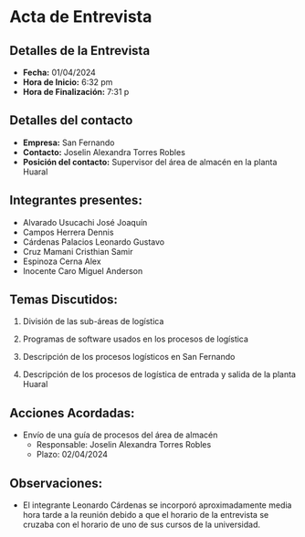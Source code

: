 # Acta de Entrevista

## Detalles de la Entrevista

- **Fecha:** 01/04/2024
- **Hora de Inicio:** 6:32 pm
- **Hora de Finalización:** 7:31 p

## Detalles del contacto

- **Empresa:** San Fernando
- **Contacto:** Joselin Alexandra Torres Robles
- **Posición del contacto:** Supervisor del área de almacén en la planta Huaral

## Integrantes presentes:

- Alvarado Usucachi José Joaquín
- Campos Herrera Dennis
- Cárdenas Palacios Leonardo Gustavo
- Cruz Mamani Cristhian Samir
- Espinoza Cerna Alex
- Inocente Caro Miguel Anderson

## Temas Discutidos:

1. División de las sub-áreas de logística
   
2. Programas de software usados en los procesos de logística

3. Descripción de los procesos logísticos en San Fernando
   
4. Descripción de los procesos de logística de entrada y salida de la planta Huaral
   
## Acciones Acordadas:

- Envío de una guía de procesos del área de almacén
  - Responsable: Joselin Alexandra Torres Robles
  - Plazo: 02/04/2024

## Observaciones:

- El integrante Leonardo Cárdenas se incorporó aproximadamente media hora tarde a la reunión debido a que el horario de la entrevista se cruzaba con el horario de uno de sus cursos de la universidad.
